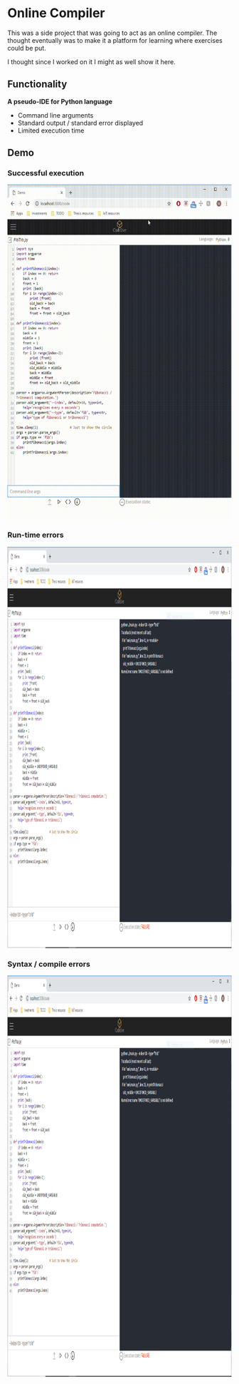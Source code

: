 # Online Compiler

This was a side project that was going to act as an online compiler.
The thought eventually was to make it a platform for learning where
exercises could be put.

I thought since I worked on it I might as well show it here.

## Functionality
**A pseudo-IDE for Python language**
- Command line arguments
- Standard output / standard error displayed
- Limited execution time

## Demo
### Successful execution
<img src="https://github.com/MatthewC221/online_compiler/blob/deployment/media/fibonacciDemo.gif" width="900" height="750">

### Run-time errors
<img src="https://github.com/MatthewC221/online_compiler/blob/deployment/media/runtimeFail.PNG" width="1200" height="900">

### Syntax / compile errors
<img src="https://github.com/MatthewC221/online_compiler/blob/deployment/media/runtimeFail.PNG" width="1200" height="900">